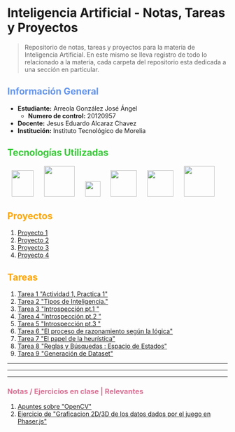 # Inteligencia Artificial - Notas, Tareas y Proyectos
> Repositorio de notas, tareas y proyectos para la materia de Inteligencia Artificial. En este mismo se lleva registro de todo lo relacionado a la materia, cada carpeta del repositorio esta dedicada a una sección en particular.

## <span style="color:Cornflowerblue">Información General</span>

- **Estudiante:** Arreola González José Ángel
    - **Numero de control:** 20120957
- **Docente:** Jesus Eduardo Alcaraz Chavez
- **Institución:** Instituto Tecnológico de Morelia

## <span style="color:Limegreen">Tecnologías Utilizadas</span> 
<p align="center">
<img src="https://s3.dualstack.us-east-2.amazonaws.com/pythondotorg-assets/media/community/logos/python-logo-only.png" width="50" height="60" style="margin-right: 20"/>
<img src="https://icon.icepanel.io/Technology/svg/scikit-learn.svg" width="" height="70" style="margin-right: 20"/>
<img src="https://seeklogo.com/images/M/matplotlib-logo-AEB3DC9BB4-seeklogo.com.png" width="" height="35" style="margin-right: 20"/>
<img src="https://pandas.pydata.org/static/img/pandas_white.svg" width="" height="60" style="margin-right: 20"/>
<img src="https://numpy.org/images/logo.svg" width="" height="60" style="margin-right: 20"/>
<img src="https://upload.wikimedia.org/wikipedia/commons/e/e7/Phaser_Logo.png" width="" height="70" style="margin-right: 20"/>
</p>

## <span style="color:orange">Proyectos</span> 

1. [Proyecto 1](link-al-proyecto-1)
2. [Proyecto 2](link-al-proyecto-2)
3. [Proyecto 3](link-al-proyecto-3)
4. [Proyecto 4](link-al-proyecto-4)

## <span style="color:orange">Tareas</span> 

1. [Tarea 1 "Actividad 1, Practica 1"](link-a-la-tarea-1)
2. [Tarea 2 "Tipos de Inteligencia."](link-a-la-tarea-2)
3. [Tarea 3 "Introspección pt.1 "](link-a-la-tarea-3)
4. [Tarea 4 "Introspección pt.2 "](link-a-la-tarea-3)
5. [Tarea 5 "Introspección pt.3 "](link-a-la-tarea-3)
6. [Tarea 6 "El proceso de razonamiento según la lógica"](link-a-la-tarea-3)
7. [Tarea 7 "El papel de la heurística"](link-a-la-tarea-3)
8. [Tarea 8 "Reglas y Búsquedas : Espacio de Estados"](link-a-la-tarea-3)
9. [Tarea 9 "Generación de Dataset"](link-a-la-tarea-3)

---
---
---
### <span style="color:Palevioletred">Notas / Ejercicios en clase | Relevantes</span> 

1. [Apuntes sobre "OpenCV"](link-a-la-tarea-1)
2. [Ejercicio de "Graficacion 2D/3D de los datos dados por el juego en Phaser.js"](link-a-la-tarea-2)

